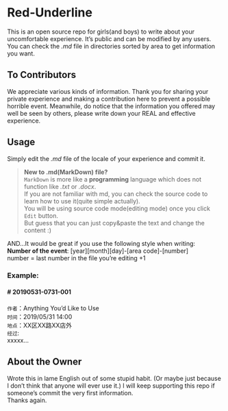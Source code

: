 # Red-Underline

This is an open source repo for girls(and boys) to write about your uncomfortable experience. 
It’s public and can be modified by any users.
You can check the *.md* file in directories sorted by area to get information you want. 

## To Contributors
We appreciate various kinds of information. Thank you for sharing your private experience and making a contribution here
to prevent a possible horrible event. Meanwhile, do notice that the information you offered may well be seen by others, 
please write down your REAL and effective experience.</br>

## Usage
Simply edit the *.md* file of the locale of your experience and commit it.
> **New to .md(MarkDown) file?**</br>
  `MarkDown` is more like a **programming** language which does not function like *.txt* or *.docx*.</br>
  If you are not familiar with md, you can check the source code to learn how to use it(quite simple actually).</br>
  You will be using source code mode(editing mode) once you click `Edit` button.</br>
  But guess that you can just copy&paste the text and change the content :)

AND...It would be great if you use the following style when writing: </br>
**Number of the event**: [year][month][day]-[area code]-[number]</br>
number = last number in the file you’re editing +1
</br>

### **Example:**
#### # 20190531-0731-001
`作者`：Anything You’d Like to Use</br>
`时间`：2019/05/31 14:00</br>
`地点`：XX区XX路XX店外</br>
`经过`:</br>
    xxxxx...

## About the Owner
Wrote this in lame English out of some stupid habit. (Or maybe just because I don’t think that anyone will ever use it.)
I will keep supporting this repo if someone’s commit the very first information.</br>
Thanks again.
